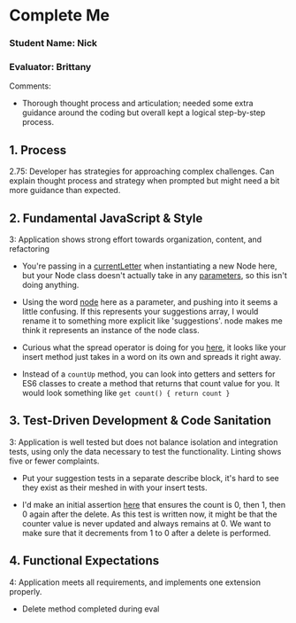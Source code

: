 # Complete Me
### Student Name: Nick
### Evaluator: Brittany

Comments:
* Thorough thought process and articulation; needed some extra guidance around the coding but overall kept a logical step-by-step process.

## 1. Process

2.75: Developer has strategies for approaching complex challenges. Can explain thought process and strategy when prompted but might need a bit more guidance than expected.

## 2. Fundamental JavaScript & Style

3: Application shows strong effort towards organization, content, and refactoring

* You're passing in a [currentLetter](https://github.com/30ozSteak/complete-me/blob/master/lib/Trie.js#L17) when instantiating a new Node here, but your Node class doesn't actually take in any [parameters](https://github.com/30ozSteak/complete-me/blob/master/lib/Node.js#L2), so this isn't doing anything.

* Using the word [node](https://github.com/30ozSteak/complete-me/blob/master/lib/Trie.js#L47-L49) here as a parameter, and pushing into it seems a little confusing. If this represents your suggestions array, I would rename it to something more explicit like 'suggestions'. node makes me think it represents an instance of the node class.

* Curious what the spread operator is doing for you [here](https://github.com/30ozSteak/complete-me/blob/master/lib/Trie.js#L59), it looks like your insert method just takes in a word on its own and spreads it right away.

* Instead of a `countUp` method, you can look into getters and setters for ES6 classes to create a method that returns that count value for you. It would look something like `get count() { return count }`

## 3. Test-Driven Development & Code Sanitation

3: Application is well tested but does not balance isolation and integration tests, using only the data necessary to test the functionality. Linting shows five or fewer complaints.

* Put your suggestion tests in a separate describe block, it's hard to see they exist as their meshed in with your insert tests.

* I'd make an initial assertion [here](https://github.com/30ozSteak/complete-me/blob/master/test/trie-test.js#L96-L99) that ensures the count is 0, then 1, then 0 again after the delete. As this test is written now, it might be that the counter value is never updated and always remains at 0. We want to make sure that it decrements from 1 to 0 after a delete is performed.


## 4. Functional Expectations

4: Application meets all requirements, and implements one extension properly.

* Delete method completed during eval